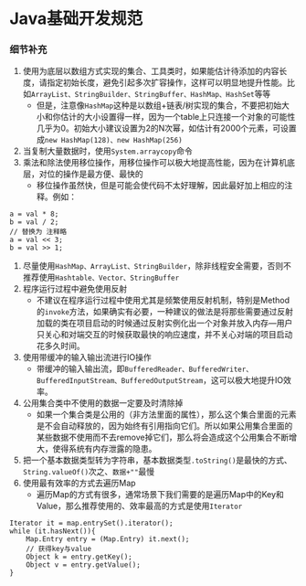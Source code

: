 # Java基础开发规范

### 细节补充

1. 使用为底层以数组方式实现的集合、工具类时，如果能估计待添加的内容长度，请指定初始长度，避免引起多次扩容操作，这样可以明显地提升性能。比如`ArrayList、StringBuilder、StringBuffer、HashMap、HashSet`等等
   * 但是，注意像`HashMap`这种是以数组+链表/树实现的集合，不要把初始大小和你估计的大小设置得一样，因为一个table上只连接一个对象的可能性几乎为0。初始大小建议设置为2的N次幂，如估计有2000个元素，可设置成`new HashMap(128)、new HashMap(256)`
2. 当复制大量数据时，使用`System.arraycopy`命令
3. 乘法和除法使用移位操作，用移位操作可以极大地提高性能，因为在计算机底层，对位的操作是最方便、最快的
   * 移位操作虽然快，但是可能会使代码不太好理解，因此最好加上相应的注释。例如：

```text
a = val * 8;
b = val / 2;
// 替换为 注释略
a = val << 3;
b = val >> 1;
```

1. 尽量使用`HashMap、ArrayList、StringBuilder`，除非线程安全需要，否则不推荐使用`Hashtable、Vector、StringBuffer`
2. 程序运行过程中避免使用反射
   * 不建议在程序运行过程中使用尤其是频繁使用反射机制，特别是Method的`invoke`方法，如果确实有必要，一种建议的做法是将那些需要通过反射加载的类在项目启动的时候通过反射实例化出一个对象并放入内存—用户只关心和对端交互的时候获取最快的响应速度，并不关心对端的项目启动花多久时间。
3. 使用带缓冲的输入输出流进行IO操作
   * 带缓冲的输入输出流，即`BufferedReader、BufferedWriter、BufferedInputStream、BufferedOutputStream`，这可以极大地提升IO效率。
4. 公用集合类中不使用的数据一定要及时清除掉
   * 如果一个集合类是公用的（非方法里面的属性），那么这个集合里面的元素是不会自动释放的，因为始终有引用指向它们。所以如果公用集合里面的某些数据不使用而不去remove掉它们，那么将会造成这个公用集合不断增大，使得系统有内存泄露的隐患。
5. 把一个基本数据类型转为字符串，基本数据类型`.toString()`是最快的方式、`String.valueOf()`次之、`数据+""`最慢
6. 使用最有效率的方式去遍历Map
   * 遍历Map的方式有很多，通常场景下我们需要的是遍历Map中的Key和Value，那么推荐使用的、效率最高的方式是使用`Iterator`

```text
Iterator it = map.entrySet().iterator();
while (it.hasNext()){
    Map.Entry entry = (Map.Entry) it.next();
    // 获得key与value
    Object k = entry.getKey();
    Object v = entry.getValue();
}
```

